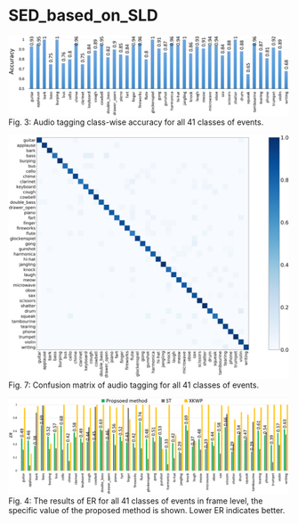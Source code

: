 # SED_based_on_SLD

![fig3](https://github.com/moses1994/SED_based_on_SLD/blob/master/fig3.PNG)
Fig. 3: Audio tagging class-wise accuracy for all 41 classes of events.
    
    
    
![confusion](https://github.com/moses1994/SED_based_on_SLD/blob/master/confusion.PNG)
Fig. 7: Confusion matrix of audio tagging for all 41 classes of events.
     
     
     
![fig4](https://github.com/moses1994/SED_based_on_SLD/blob/master/fig4.PNG)
Fig. 4: The results of ER for all 41 classes of events in frame level, the specific value of the proposed method is shown. Lower ER indicates better.
